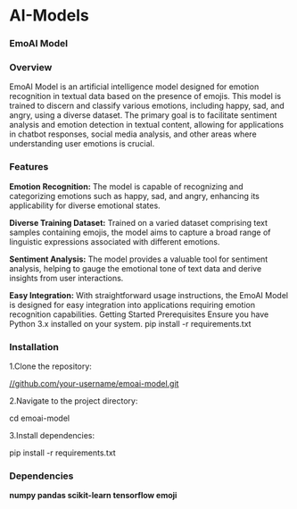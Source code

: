 # AI-Models<br>
### EmoAI Model
### Overview

EmoAI Model is an artificial intelligence model designed for emotion recognition in textual data based on the presence of emojis. This model is trained to discern and classify various emotions, including happy, sad, and angry, using a diverse dataset. The primary goal is to facilitate sentiment analysis and emotion detection in textual content, allowing for applications in chatbot responses, social media analysis, and other areas where understanding user emotions is crucial.

### Features

**Emotion Recognition:** The model is capable of recognizing and categorizing emotions such as happy, sad, and angry, enhancing its applicability for diverse emotional states.

**Diverse Training Dataset:** Trained on a varied dataset comprising text samples containing emojis, the model aims to capture a broad range of linguistic expressions associated with different emotions.

**Sentiment Analysis:** The model provides a valuable tool for sentiment analysis, helping to gauge the emotional tone of text data and derive insights from user interactions.

**Easy Integration:** With straightforward usage instructions, the EmoAI Model is designed for easy integration into applications requiring emotion recognition capabilities.
Getting Started
Prerequisites
Ensure you have Python 3.x installed on your system.
pip install -r requirements.txt

### Installation

1.Clone the repository:

[//github.com/your-username/emoai-model.git](https://github.com/Yuvaramesh/AI-Models.git)

2.Navigate to the project directory:

cd emoai-model

3.Install dependencies:

pip install -r requirements.txt


### Dependencies

**numpy
pandas
scikit-learn
tensorflow
emoji**

